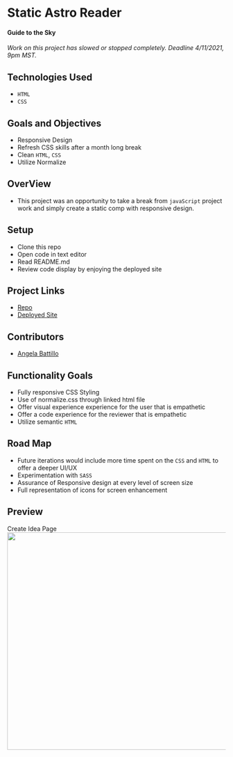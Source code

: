 # Static Astro Reader

#### Guide to the Sky

*Work on this project has slowed or stopped completely. Deadline 4/11/2021, 9pm MST.*

## Technologies Used

* `HTML`
* `CSS`
## Goals and Objectives

* Responsive Design
* Refresh CSS skills after a month long break
* Clean `HTML`, `CSS`
* Utilize Normalize

## OverView

* This project was an opportunity to take a break from `javaScript` project work and simply create a static comp with responsive design.

## Setup

* Clone this repo
* Open code in text editor
* Read README.md
* Review code display by enjoying the deployed site

## Project Links

* [Repo](https://github.com/battan40/static-comp)
* [Deployed Site]()

## Contributors

* [Angela Battillo](https://github.com/battan40)

## Functionality Goals

* Fully responsive CSS Styling
* Use of normalize.css through linked html file
* Offer visual experience experience for the user that is empathetic
* Offer a code experience for the reviewer that is empathetic
* Utilize semantic `HTML`

## Road Map

* Future iterations would include more time spent on the `CSS` and `HTML` to offer a deeper UI/UX
* Experimentation with `SASS`
* Assurance of Responsive design at every level of screen size
* Full representation of icons for screen enhancement

## Preview

<p align="left">Create Idea Page</br>
 <img width="1000" height="500" src="../assets/preview-static-astro.png">
</p>
